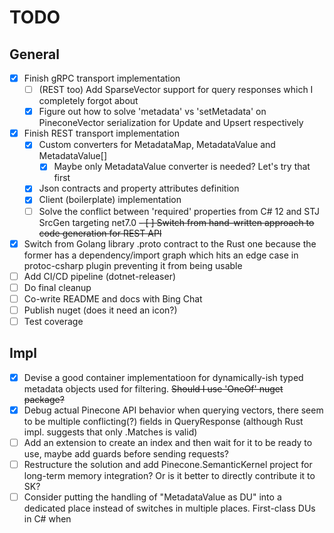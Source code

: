 # TODO

## General

- [x] Finish gRPC transport implementation
  - [ ] (REST too) Add SparseVector support for query responses which I completely forgot about
  - [x] Figure out how to solve 'metadata' vs 'setMetadata' on PineconeVector serialization for Update and Upsert respectively
- [x] Finish REST transport implementation
  - [x] Custom converters for MetadataMap, MetadataValue and MetadataValue[]
    - [x] Maybe only MetadataValue converter is needed? Let's try that first
  - [x] Json contracts and property attributes definition
  - [x] Client (boilerplate) implementation
  - [ ] Solve the conflict between 'required' properties from C# 12 and STJ SrcGen targeting net7.0
~~- [ ] Switch from hand-written approach to code generation for REST API~~
- [x] Switch from Golang library .proto contract to the Rust one because the former has a dependency/import graph
    which hits an edge case in protoc-csharp plugin preventing it from being usable
- [ ] Add CI/CD pipeline (dotnet-releaser)
- [ ] Do final cleanup
- [ ] Co-write README and docs with Bing Chat
- [ ] Publish nuget (does it need an icon?)
- [ ] Test coverage

## Impl

- [x] Devise a good container implementatioon for dynamically-ish typed metadata objects used for filtering. ~~Should I use 'OneOf' nuget package?~~
- [x] Debug actual Pinecone API behavior when querying vectors, there seem to be multiple conflicting(?) fields in QueryResponse (although Rust impl. suggests that only .Matches is valid)
- [ ] Add an extension to create an index and then wait for it to be ready to use, maybe add guards before sending requests?
- [ ] Restructure the solution and add Pinecone.SemanticKernel project for long-term memory integration? Or is it better to directly contribute it to SK?
- [ ] Consider putting the handling of "MetadataValue as DU" into a dedicated place instead of switches in multiple places. First-class DUs in C# when
